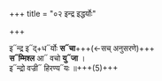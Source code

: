 +++
title = "०२ इन्द्र इद्धर्योः"

+++

इ᳓न्द्र इ᳓द्+ध᳓र्योः **स᳓चा**+++(←सच् अनुसरणे)+++  
**स᳓म्मिश्ल** आ᳓ वचो **यु᳓जा** ।  
इ᳓न्द्रो वज्री᳓ हिरण्य᳓यः ॥+++(5)+++
